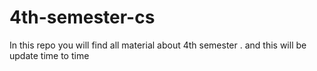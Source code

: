 # 4th-semester-cs
In this repo you will find all material about 4th semester . and this will be update time to time 
